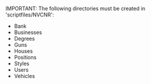 IMPORTANT: The following directories must be created in 'scriptfiles/NVCNR':
- Bank
- Businesses
- Degrees
- Guns
- Houses
- Positions
- Styles
- Users
- Vehicles
